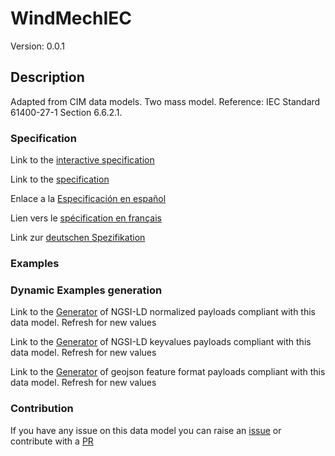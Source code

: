 # WindMechIEC
Version: 0.0.1

## Description 

Adapted from CIM data models. Two mass model.  Reference: IEC Standard 61400-27-1 Section 6.6.2.1.
### Specification

Link to the [interactive specification](https://swagger.lab.fiware.org/?url=https://github.com/smart-data-models/dataModel.EnergyCIM/blob/master/WindMechIEC/swagger.yaml)

Link to the [specification](https://github.com/smart-data-models/dataModel.EnergyCIM/blob/master/WindMechIEC/doc/spec.md)

Enlace a la [Especificación en español](https://github.com/smart-data-models/dataModel.EnergyCIM/blob/master/WindMechIEC/doc/spec_ES.md)

Lien vers le [spécification en français](https://github.com/smart-data-models/dataModel.EnergyCIM/blob/master/WindMechIEC/doc/spec_FR.md)

Link zur [deutschen Spezifikation](https://github.com/smart-data-models/dataModel.EnergyCIM/blob/master/WindMechIEC/doc/spec_DE.md)
### Examples
### Dynamic Examples generation

Link to the [Generator](https://smartdatamodels.org/extra/ngsi-ld_generator.php?schemaUrl=https://raw.githubusercontent.com/smart-data-models/dataModel.EnergyCIM/master/WindMechIEC/schema.json&email=info@smartdatamodels.org) of NGSI-LD normalized payloads compliant with this data model. Refresh for new values

Link to the [Generator](https://smartdatamodels.org/extra/ngsi-ld_generator_keyvalues.php?schemaUrl=https://raw.githubusercontent.com/smart-data-models/dataModel.EnergyCIM/master/WindMechIEC/schema.json&email=info@smartdatamodels.org) of NGSI-LD keyvalues payloads compliant with this data model. Refresh for new values

Link to the [Generator](https://smartdatamodels.org/extra/geojson_features_generator_v1.0.php?schemaUrl=https://raw.githubusercontent.com/smart-data-models/dataModel.EnergyCIM/master/WindMechIEC/schema.json&email=info@smartdatamodels.org) of geojson feature format payloads compliant with this data model. Refresh for new values
### Contribution

 If you have any issue on this data model you can raise an [issue](https://github.com/smart-data-models/dataModel.EnergyCIM/issues)  or contribute with a [PR](https://github.com/smart-data-models/dataModel.EnergyCIM/pulls)